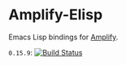 # Amplify-Elisp
Emacs Lisp bindings for [Amplify](https://github.com/jjpe/amplify).

`0.15.9`: [![Build Status](https://travis-ci.org/jjpe/amplify-elisp.svg?branch=0.15.9)](https://travis-ci.org/jjpe/amplify-elisp)

